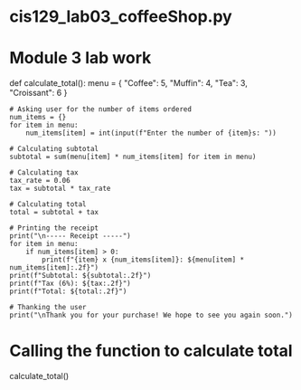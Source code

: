 # cis129_lab03_coffeeShop.py
# Module 3 lab work
def calculate_total():
    menu = {
        "Coffee": 5,
        "Muffin": 4,
        "Tea": 3,
        "Croissant": 6
    }

    # Asking user for the number of items ordered
    num_items = {}
    for item in menu:
        num_items[item] = int(input(f"Enter the number of {item}s: "))

    # Calculating subtotal
    subtotal = sum(menu[item] * num_items[item] for item in menu)

    # Calculating tax
    tax_rate = 0.06
    tax = subtotal * tax_rate

    # Calculating total
    total = subtotal + tax

    # Printing the receipt
    print("\n----- Receipt -----")
    for item in menu:
        if num_items[item] > 0:
            print(f"{item} x {num_items[item]}: ${menu[item] * num_items[item]:.2f}")
    print(f"Subtotal: ${subtotal:.2f}")
    print(f"Tax (6%): ${tax:.2f}")
    print(f"Total: ${total:.2f}")

    # Thanking the user
    print("\nThank you for your purchase! We hope to see you again soon.")

# Calling the function to calculate total
calculate_total()

